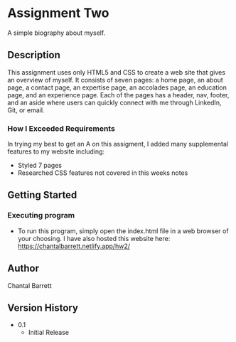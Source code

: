 # Assignment Two

A simple biography about myself.

## Description

This assignment uses only HTML5 and CSS to create a web site that gives an overview of myself. It consists of seven pages: a home page, an about page, a contact page, an expertise page, an accolades page, an education page, and an experience page. Each of the pages has a header, nav, footer, and an aside where users can quickly connect with me through LinkedIn, Git, or email. 

### How I Exceeded Requirements

In trying my best to get an A on this assigment, I added many supplemental features to my website including:
- Styled 7 pages
- Researched CSS features not covered in this weeks notes


## Getting Started

### Executing program

* To run this program, simply open the index.html file in a web browser of your choosing. I have also hosted this website here: https://chantalbarrett.netlify.app/hw2/

## Author

Chantal Barrett

## Version History

* 0.1
    * Initial Release